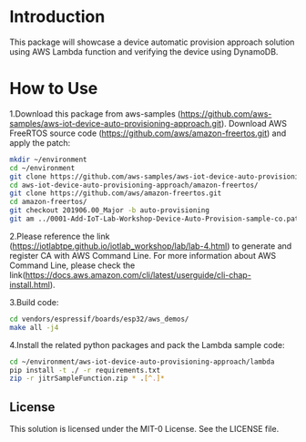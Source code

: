 **Introduction**
============
This package will showcase a device automatic provision approach solution using AWS Lambda function and verifying the device using DynamoDB.

**How to Use**
============

1.Download this package from aws-samples (<https://github.com/aws-samples/aws-iot-device-auto-provisioning-approach.git>). Download AWS FreeRTOS source code (<https://github.com/aws/amazon-freertos.git>) and apply the patch:

``` bash
mkdir ~/environment
cd ~/environment
git clone https://github.com/aws-samples/aws-iot-device-auto-provisioning-approach.git
cd aws-iot-device-auto-provisioning-approach/amazon-freertos/
git clone https://github.com/aws/amazon-freertos.git
cd amazon-freertos/
git checkout 201906.00_Major -b auto-provisioning
git am ../0001-Add-IoT-Lab-Workshop-Device-Auto-Provision-sample-co.patch
```

2.Please reference the link (<https://iotlabtpe.github.io/iotlab_workshop/lab/lab-4.html>) to generate and register CA with AWS Command Line. For more information about AWS Command Line, please check the link(<https://docs.aws.amazon.com/cli/latest/userguide/cli-chap-install.html>).

3.Build code:

``` bash
cd vendors/espressif/boards/esp32/aws_demos/
make all -j4
```

4.Install the related python packages and pack the Lambda sample code:

``` bash
cd ~/environment/aws-iot-device-auto-provisioning-approach/lambda
pip install -t ./ -r requirements.txt
zip -r jitrSampleFunction.zip * .[^.]*
```

## License

This solution is licensed under the MIT-0 License. See the LICENSE file.